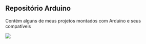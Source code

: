 ## Repositório Arduino

Contém alguns de meus projetos montados com Arduino e seus compatíveis

<img src="https://cdn.icon-icons.com/icons2/2699/PNG/512/arduino_logo_icon_168572.png">
